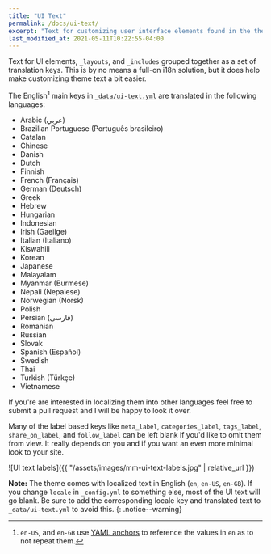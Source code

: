 ```yaml
---
title: "UI Text"
permalink: /docs/ui-text/
excerpt: "Text for customizing user interface elements found in the theme."
last_modified_at: 2021-05-11T10:22:55-04:00
---
```


Text for UI elements, `_layouts`, and `_includes` grouped together as a set of translation keys. This is by no means a full-on i18n solution, but it does help make customizing theme text a bit easier.

The English[^yaml-anchors] main keys in [`_data/ui-text.yml`](https://github.com/mmistakes/minimal-mistakes/blob/master/_data/ui-text.yml) are translated in the following languages:

- Arabic (عربي)
- Brazilian Portuguese (Português brasileiro)
- Catalan
- Chinese
- Danish
- Dutch
- Finnish
- French (Français)
- German (Deutsch)
- Greek
- Hebrew
- Hungarian
- Indonesian
- Irish (Gaeilge)
- Italian (Italiano)
- Kiswahili
- Korean
- Japanese
- Malayalam
- Myanmar (Burmese)
- Nepali (Nepalese)
- Norwegian (Norsk)
- Polish
- Persian (فارسی)
- Romanian
- Russian
- Slovak
- Spanish (Español)
- Swedish
- Thai
- Turkish (Türkçe)
- Vietnamese

If you're are interested in localizing them into other languages feel free to submit a pull request and I will be happy to look it over.

[^yaml-anchors]: `en-US`, and `en-GB` use [YAML anchors](http://www.yaml.org/spec/1.2/spec.html#id2785586) to reference the values in `en` as to not repeat them.

Many of the label based keys like `meta_label`, `categories_label`, `tags_label`, `share_on_label`, and `follow_label` can be left blank if you'd like to omit them from view. It really depends on you and if you want an even more minimal look to your site.

![UI text labels]({{ "/assets/images/mm-ui-text-labels.jpg" | relative_url }})

**Note:** The theme comes with localized text in English (`en`, `en-US`, `en-GB`). If you change `locale` in `_config.yml` to something else, most of the UI text will go blank. Be sure to add the corresponding locale key and translated text to `_data/ui-text.yml` to avoid this.
{: .notice--warning}
